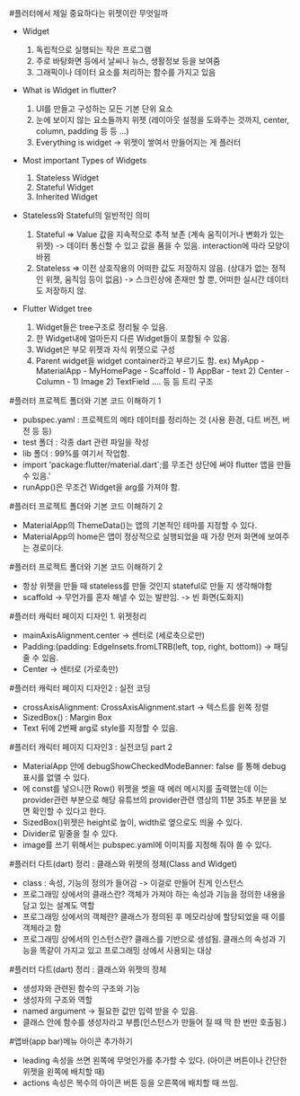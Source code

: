 #플러터에서 제일 중요하다는 위젯이란 무엇일까

- Widget 
    1) 독립적으로 실행되는 작은 프로그램
    2) 주로 바탕화면 등에서 날씨나 뉴스, 생활정보 등을 보여줌
    3) 그래픽이나 데이터 요소를 처리하는 함수를 가지고 있음

- What is Widget in flutter?
    1) UI를 만들고 구성하는 모든 기본 단위 요소
    2) 눈에 보이지 않는 요소들까지 위젯 (레이아웃 설정을 도와주는 것까지, center, column, padding 등 등 ...)
    3) Everything is widget -> 위젯이 쌓여서 만들어지는 게 플러터 

- Most important Types of Widgets
    1) Stateless Widget
    2) Stateful Widget
    3) Inherited Widget

- Stateless와 Stateful의 일반적인 의미 
    1) Stateful => Value 값을 지속적으로 추적 보존 (계속 움직이거나 변화가 있는 위젯) -> 데이터 통신할 수 있고 값을 품을 수 있음. interaction에 따라 모양이 바뀜
    2) Stateless => 이전 상호작용의 어떠한 값도 저장하지 않음. (상대가 없는 정적인 위젯, 움직임 등이 없음) -> 스크린상에 존재만 할 뿐, 어떠한 실시간 데이터도 저장하지 않. 

- Flutter Widget tree
    1) Widget들은 tree구조로 정리될 수 있음.
    2) 한 Widget내에 얼마든지 다른 Widget들이 포함될 수 있음. 
    3) Widget은 부모 위젯과 자식 위젯으로 구성
    4) Parent widget을 widget container라고 부르기도 함. 
    ex) MyApp - MaterialApp - MyHomePage - Scaffold - 1) AppBar - text 2) Center - Column - 1) Image 2) TextField .... 등 등 트리 구조 

#플러터 프로젝트 폴더와 기본 코드 이해하기 1 

- pubspec.yaml : 프로젝트의 메타 데이터를 정리하는 것 (사용 환경, 다트 버전, 버전 등 등)
- test 폴더 : 각종 dart 관련 파일을 작성
- lib 폴더 : 99%를 여기서 작업함. 
- import 'package:flutter/material.dart`;를 무조건 상단에 써야 flutter 앱을 만들 수 있음.'
-  runApp()은 무조건 Widget을 arg를 가져야 함. 

#플러터 프로젝트 폴더와 기본 코드 이해하기 2

- MaterialApp의 ThemeData()는 앱의 기본적인 테마를 지정할 수 있다. 
- MaterialApp의 home은 앱이 정상적으로 실행되었을 때 가장 먼저 화면에 보여주는 경로이다.

#플러터 프로젝트 폴더와 기본 코드 이해하기 2

- 항상 위젯을 만들 때 stateless를 만들 것인지 stateful로 만들 지 생각해야함
- scaffold -> 무언가를 혼자 해낼 수 있는 발판임. -> 빈 화면(도화지)

#플러터 캐릭터 페이지 디자인 1. 위젯정리

- mainAxisAlignment.center -> 센터로 (세로축으로만)
- Padding:(padding: EdgeInsets.fromLTRB(left, top, right, bottom)) -> 패딩 줄 수 있음.
- Center -> 센터로 (가로축만)

#플러터 캐릭터 페이지 디자인2 : 실전 코딩

- crossAxisAlignment: CrossAxisAlignment.start -> 텍스트를 왼쪽 정렬
- SizedBox() : Margin Box
- Text 뒤에 2번째 arg로 style를 지정할 수 있음. 

#플러터 캐릭터 페이지 디자인3 : 실전코딩 part 2 

- MaterialApp 안에 debugShowCheckedModeBanner: false 를 통해 debug 표시를 없앨 수 있다. 
- <Widget>에 const를 넣으니깐 Row() 위젯을 썻을 때 에러 메시지를 출력했는데 이는 provider관련 부분으로 해당 유튜브의 provider관련 영상의 11분 35초 부분을 보면 확인할 수 있다고 한다.
- SizedBox()위젯은 height로 높이, width로 옆으로도 띄울 수 있다.
- Divider로 밑줄을 칠 수 있다.
- image를 쓰기 위해서는 pubspec.yaml에 이미지를 지정해 줘야 쓸 수 있다. 

#플러터 다트(dart) 정리 : 클래스와 위젯의 정체(Class and Widget)

- class : 속성, 기능의 정의가 들어감 -> 이걸로 만들어 진게 인스턴스 
- 프로그래밍 상에서의 클래스란? 객체가 가져야 하는 속성과 기능을 정의한 내용을 담고 있는 설계도 역할
- 프로그래밍 상에서의 객체란? 클래스가 정의된 후 메모리상에 할당되었을 때 이를 객체라고 함
- 프로그래밍 상에서의 인스턴스란? 클래스를 기반으로 생성됨. 클래스의 속성과 기능을 똑같이 가지고 있고 프로그래밍 상에서 사용되는 대상 

#플러터 다트(dart) 정리 : 클래스와 위젯의 정체 

- 생성자와 관련된 함수의 구조와 기능
- 생성자의 구조와 역할 
- named argument -> 필요한 값만 입력 받을 수 있음.
- 클래스 안에 함수를 생성자라고 부름(인스턴스가 만들어 질 때 딱 한 번만 호출됨.)

#앱바(app bar)메뉴 아이콘 추가하기 

- leading 속성을 쓰면 왼쪽에 무엇인가를 추가할 수 있다. (아이콘 버튼이나 간단한 위젯을 왼쪽에 배치할 때)
- actions 속성은 복수의 아이콘 버튼 등을 오른쪽에 배치할 때 쓰임.